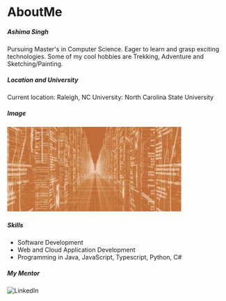 # AboutMe

##### Ashima Singh
Pursuing Master's in Computer Science. Eager to learn and grasp exciting technologies.
Some of my cool hobbies are Trekking, Adventure and Sketching/Painting.

##### Location and University

Current location: Raleigh, NC
University: North Carolina State University

##### Image
![image1](https://github.com/REU-SOS/DataChallenge/blob/master/img/challenge.jpeg)

##### Skills
 - Software Development
 - Web and Cloud Application Development
 - Programming in Java, JavaScript, Typescript, Python, C#

##### My Mentor
![LinkedIn](https://www.linkedin.com/in/rekha-belur-29719b1/)
